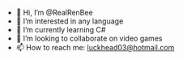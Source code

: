 - 👋 Hi, I’m @RealRenBee
- 👀 I’m interested in any language
- 🌱 I’m currently learning C#
- 💞️ I’m looking to collaborate on video games
- 📫 How to reach me: luckhead03@hotmail.com

<!---
RealRenBee/RealRenBee is a ✨ special ✨ repository because its `README.md` (this file) appears on your GitHub profile.
You can click the Preview link to take a look at your changes.
--->
